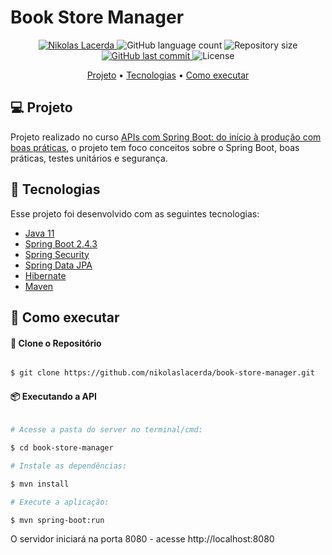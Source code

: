 <p align="center">
   <h1>Book Store Manager</h1>
</p>

<p align="center">	
   <a href="https://www.linkedin.com/in/nikolaslacerda/">
      <img alt="Nikolas Lacerda" src="https://img.shields.io/badge/-Nikolas Lacerda-58a6ff?style=flat&logo=Linkedin&logoColor=white" />
   </a>
  
  <img alt="GitHub language count" src="https://img.shields.io/github/languages/count/nikolaslacerda/book-store-manager?color=58a6ff">
  
  <img alt="Repository size" src="https://img.shields.io/github/repo-size/nikolaslacerda/book-store-manager?color=58a6ff">
  
  <a href="https://github.com/nikolaslacerda/reddit-clone/commits/master">
    <img alt="GitHub last commit" src="https://img.shields.io/github/last-commit/nikolaslacerda/book-store-manager?color=58a6ff">
  </a> 
  
  <img alt="License" src="https://img.shields.io/badge/license-MIT-58a6ff">
  
</p>

<p align="center">
 <a href="#computer-projeto">Projeto</a> •
 <a href="#rocket-tecnologias">Tecnologias</a> •
 <a href="#construction_worker-como-executar">Como executar</a>
</p>

## :computer: Projeto

Projeto realizado no curso [APIs com Spring Boot: do início à produção com boas práticas](https://www.udemy.com/course/spring-boot-api/), o projeto tem foco conceitos sobre o Spring Boot, boas práticas, testes unitários e segurança.

## :rocket: Tecnologias

Esse projeto foi desenvolvido com as seguintes tecnologias:

- [Java 11](https://www.java.com/en/)
- [Spring Boot 2.4.3](https://spring.io/projects/spring-boot)
- [Spring Security](https://spring.io/projects/spring-security)
- [Spring Data JPA](https://spring.io/projects/spring-data-jpa)
- [Hibernate](https://hibernate.org)
- [Maven](https://maven.apache.org)

## :construction_worker: Como executar


#### :repeat: Clone o Repositório

```bash

$ git clone https://github.com/nikolaslacerda/book-store-manager.git

```

#### :package: Executando a API

```bash

# Acesse a pasta do server no terminal/cmd:

$ cd book-store-manager

# Instale as dependências:

$ mvn install

# Execute a aplicação:

$ mvn spring-boot:run

```

O servidor iniciará na porta 8080 - acesse http://localhost:8080
